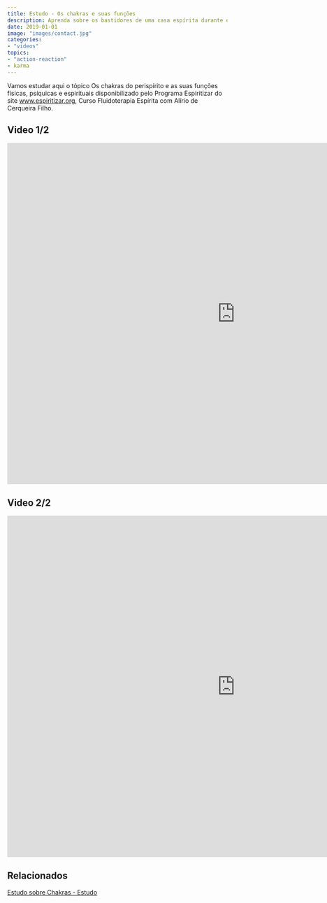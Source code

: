 ```yaml
---
title: Estudo - Os chakras e suas funções
description: Aprenda sobre os bastidores de uma casa espírita durante os trabalhos de atendimento.
date: 2019-01-01
image: "images/contact.jpg"
categories: 
- "videos"
topics: 
- "action-reaction"
- karma
---
```


Vamos estudar aqui o tópico Os chakras do perispírito e as suas funções físicas, psíquicas e espirituais disponibilizado pelo Programa Espiritizar do site www.espiritizar.org, Curso Fluidoterapia Espírita com Alírio de Cerqueira Filho.

## Video 1/2
<iframe width="1041" height="781" src="https://www.youtube.com/embed/jm0z6vA12ZU" frameborder="0" allow="accelerometer; autoplay; encrypted-media; gyroscope; picture-in-picture" allowfullscreen></iframe>

## Video 2/2
<iframe width="1041" height="781" src="https://www.youtube.com/embed/3hFhv4ZKmKY" frameborder="0" allow="accelerometer; autoplay; encrypted-media; gyroscope; picture-in-picture" allowfullscreen></iframe>


## Relacionados
[Estudo sobre Chakras - Estudo](/spiritism/chakras)


